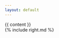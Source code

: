 ```yaml
---
layout: default
---
```

<div class="billboard-body--wrapper project-body--container">
  <div class="row-fluid"> <!-- TODO: everything in here invisible (wrong background) -->
    <div class="span8">
      <div class="project-body--section">
      {{ content }}
      </div>
    </div>
    <div class="span4">
        {% include right.md %}
    </div>
  </div>
</div>
